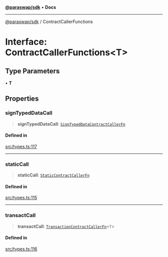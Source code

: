 [**@paraswap/sdk**](../README.md) • **Docs**

***

[@paraswap/sdk](../globals.md) / ContractCallerFunctions

# Interface: ContractCallerFunctions\<T\>

## Type Parameters

• **T**

## Properties

### signTypedDataCall

> **signTypedDataCall**: [`SignTypedDataContractCallerFn`](../-internal-/type-aliases/SignTypedDataContractCallerFn.md)

#### Defined in

[src/types.ts:117](https://github.com/paraswap/paraswap-sdk/blob/master/src/types.ts#L117)

***

### staticCall

> **staticCall**: [`StaticContractCallerFn`](../-internal-/type-aliases/StaticContractCallerFn.md)

#### Defined in

[src/types.ts:115](https://github.com/paraswap/paraswap-sdk/blob/master/src/types.ts#L115)

***

### transactCall

> **transactCall**: [`TransactionContractCallerFn`](../-internal-/type-aliases/TransactionContractCallerFn.md)\<`T`\>

#### Defined in

[src/types.ts:116](https://github.com/paraswap/paraswap-sdk/blob/master/src/types.ts#L116)
